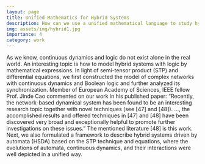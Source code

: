 ```yaml
---
layout: page
title: Unified Mathematics for Hybrid Systems
description: How can we use a unified mathematical language to study hybrid systems?
img: assets/img/hybrid1.jpg
importance: 4
category: work
---
```


As we know, continuous dynamics and logic do not exist alone in the real world. An interesting topic is how to model hybrid systems with logic by mathematical expressions. In light of semi-tensor product (STP) and differential equations, we first constructed the model of complex networks with continuous dynamics and Boolean logic and further analyzed its synchronization. Member of European Academy of Sciences, IEEE fellow Prof. Jinde Cao commented on our work in his published paper: “Recently, the network-based dynamical system has been found to be an interesting research topic together with novel techniques (see [47] and [48]). ..., the accomplished results and offered techniques in [47] and [48] have been discovered very broad and exceptionally helpful to promote further investigations on these issues.” The mentioned literature [48] is this work. Next, we also formulated a framework to describe hybrid systems driven by automata (HSDA) based on the STP technique and equations, where the evolutions of automata, continuous dynamics, and their interactions were well depicted in a unified way.
